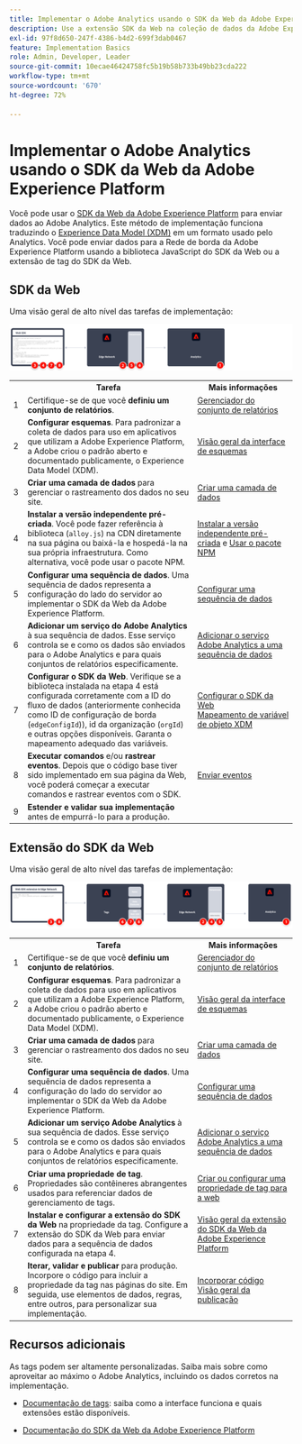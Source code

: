 ```yaml
---
title: Implementar o Adobe Analytics usando o SDK da Web da Adobe Experience Platform
description: Use a extensão SDK da Web na coleção de dados da Adobe Experience Platform para enviar dados ao Adobe Analytics.
exl-id: 97f8d650-247f-4386-b4d2-699f3dab0467
feature: Implementation Basics
role: Admin, Developer, Leader
source-git-commit: 10ecae46424758fc5b19b58b733b49bb23cda222
workflow-type: tm+mt
source-wordcount: '670'
ht-degree: 72%

---
```


# Implementar o Adobe Analytics usando o SDK da Web da Adobe Experience Platform

Você pode usar o [SDK da Web da Adobe Experience Platform](https://experienceleague.adobe.com/docs/experience-platform/web-sdk/home.html) para enviar dados ao Adobe Analytics. Este método de implementação funciona traduzindo o [Experience Data Model (XDM)](https://experienceleague.adobe.com/docs/experience-platform/xdm/home.html?lang=pt-BR) em um formato usado pelo Analytics. Você pode enviar dados para a Rede de borda da Adobe Experience Platform usando a biblioteca JavaScript do SDK da Web ou a extensão de tag do SDK da Web.

## SDK da Web

Uma visão geral de alto nível das tarefas de implementação:

![Como implementar o Adobe Analytics usando o fluxo de trabalho do SDK da Web, conforme descrito nesta seção.](../../assets/websdk-annotated.png)

<table style="width:100%">

<tr>
<th style="width:5%"></th><th style="width:60%"><b>Tarefa</b></th><th style="width:35%"><b>Mais informações</b></th>
</tr>

<tr>
<td>1</td>
<td>Certifique-se de que você <b>definiu um conjunto de relatórios</b>.</td>
<td><a href="/help/admin/admin/c-manage-report-suites/report-suites-admin.md">Gerenciador do conjunto de relatórios</a></td>
</tr>

<tr>
<td>2</td>
<td><b>Configurar esquemas</b>. Para padronizar a coleta de dados para uso em aplicativos que utilizam a Adobe Experience Platform, a Adobe criou o padrão aberto e documentado publicamente, o Experience Data Model (XDM).</td>
<td><a href="https://experienceleague.adobe.com/docs/experience-platform/xdm/ui/overview.html?lang=pt-BR">Visão geral da interface de esquemas</a></td>
</tr>

<tr>
<td>3</td>
<td><b>Criar uma camada de dados</b> para gerenciar o rastreamento dos dados no seu site.</td>
<td><a href="../../prepare/data-layer.md">Criar uma camada de dados</a></td>
</tr>

<tr>
<td> 4</td>
<td><b>Instalar a versão independente pré-criada</b>. Você pode fazer referência à biblioteca (<code>alloy.js</code>) na CDN diretamente na sua página ou baixá-la e hospedá-la na sua própria infraestrutura. Como alternativa, você pode usar o pacote NPM.</td>
<td><a href="https://experienceleague.adobe.com/docs/experience-platform/web-sdk/install/library.html">Instalar a versão independente pré-criada</a> e <a href="https://experienceleague.adobe.com/docs/experience-platform/web-sdk/install/npm.html">Usar o pacote NPM</a></td>
</tr>

<tr>
<td>5</td>
<td><b>Configurar uma sequência de dados</b>. Uma sequência de dados representa a configuração do lado do servidor ao implementar o SDK da Web da Adobe Experience Platform.</td>
<td><a href="https://experienceleague.adobe.com/docs/experience-platform/edge/datastreams/configure.html?lang=pt-BR">Configurar uma sequência de dados<a></td> 
</tr>

<td>6</td>
<td><b>Adicionar um serviço do Adobe Analytics</b> à sua sequência de dados. Esse serviço controla se e como os dados são enviados para o Adobe Analytics e para quais conjuntos de relatórios especificamente.</td>
<td><a href="https://experienceleague.adobe.com/docs/experience-platform/edge/datastreams/configure.html#analytics">Adicionar o serviço Adobe Analytics a uma sequência de dados</a></td>
</tr>

<tr>
<td>7</td>
<td><b>Configurar o SDK da Web</b>. Verifique se a biblioteca instalada na etapa 4 está configurada corretamente com a ID do fluxo de dados (anteriormente conhecida como ID de configuração de borda (<code>edgeConfigId</code>)), id da organização (<code>orgId</code>) e outras opções disponíveis. Garanta o mapeamento adequado das variáveis. </td>
<td><a href="https://experienceleague.adobe.com/docs/experience-platform/web-sdk/commands/configure/overview.html">Configurar o SDK da Web</a><br/><a href="../xdm-var-mapping.md">Mapeamento de variável de objeto XDM</a></td>
</tr>

<tr>
<td>8</td>
<td><b>Executar comandos</b> e/ou <b>rastrear eventos</b>. Depois que o código base tiver sido implementado em sua página da Web, você poderá começar a executar comandos e rastrear eventos com o SDK.
</td>
<td><a href="https://experienceleague.adobe.com/docs/experience-platform/web-sdk/commands/sendevent/overview.html">Enviar eventos</a></td>
</tr>

<tr>
<td>9</td><td><b>Estender e validar sua implementação</b> antes de empurrá-lo para a produção.</td><td></td> 
</tr>
</table>


## Extensão do SDK da Web

Uma visão geral de alto nível das tarefas de implementação:

![Como implementar o Adobe Analytics usando o workflow de extensão do SDK da Web, conforme descrito nesta seção.](../../assets/websdk-extension-annotated.png)

<table style="width:100%">

<tr>
<th style="width:5%"></th><th style="width:60%"><b>Tarefa</b></th><th style="width:35%"><b>Mais informações</b></th>
</tr>

<tr>
<td>1</td>
<td>Certifique-se de que você <b>definiu um conjunto de relatórios</b>.</td>
<td><a href="/help/admin/admin/c-manage-report-suites/report-suites-admin.md">Gerenciador do conjunto de relatórios</a></td>
</tr>

<tr>
<td>2</td>
<td><b>Configurar esquemas</b>. Para padronizar a coleta de dados para uso em aplicativos que utilizam a Adobe Experience Platform, a Adobe criou o padrão aberto e documentado publicamente, o Experience Data Model (XDM).</td>
<td><a href="https://experienceleague.adobe.com/docs/experience-platform/xdm/ui/overview.html?lang=pt-BR">Visão geral da interface de esquemas</a></td>
</tr>

<tr>
<td>3</td>
<td><b>Criar uma camada de dados</b> para gerenciar o rastreamento dos dados no seu site.</td>
<td><a href="../../prepare/data-layer.md">Criar uma camada de dados</a></td>
</tr>

<tr>
<td>4</td>
<td><b>Configurar uma sequência de dados</b>. Uma sequência de dados representa a configuração do lado do servidor ao implementar o SDK da Web da Adobe Experience Platform.</td>
<td><a href="https://experienceleague.adobe.com/docs/experience-platform/edge/datastreams/configure.html?lang=pt-BR">Configurar uma sequência de dados<a></td> 
</tr>

<tr>
<td>5</td> 
<td><b>Adicionar um serviço Adobe Analytics</b> à sua sequência de dados. Esse serviço controla se e como os dados são enviados para o Adobe Analytics e para quais conjuntos de relatórios especificamente.</td>
<td><a href="https://experienceleague.adobe.com/docs/experience-platform/edge/datastreams/configure.html#analytics">Adicionar o serviço Adobe Analytics a uma sequência de dados</a></td>
</tr>

<tr>
<td>6</td>
<td><b>Criar uma propriedade de tag</b>. Propriedades são contêineres abrangentes usados para referenciar dados de gerenciamento de tags.</td>
<td><a href="https://experienceleague.adobe.com/docs/experience-platform/tags/admin/companies-and-properties.html#for-web">Criar ou configurar uma propriedade de tag para a web</a></td>
</tr>

<tr>
<td>7</td> 
<td><b>Instalar e configurar a extensão do SDK da Web</b> na propriedade da tag. Configure a extensão do SDK da Web para enviar dados para a sequência de dados configurada na etapa 4.</td>
<td><a href="https://experienceleague.adobe.com/docs/experience-platform/tags/extensions/client/sdk/overview.html?lang=pt-BR">Visão geral da extensão do SDK da Web da Adobe Experience Platform</a></td>
</tr>

<tr>
<td>8</td>
<td><b>Iterar, validar e publicar</b> para produção. Incorpore o código para incluir a propriedade da tag nas páginas do site. Em seguida, use elementos de dados, regras, entre outros, para personalizar sua implementação.</td>
<td><a href="https://experienceleague.adobe.com/docs/experience-platform/tags/publish/environments/environments.html#embed-code">Incorporar código</a><br/><a href="https://experienceleague.adobe.com/docs/experience-platform/tags/publish/overview.html?lang=pt-BR">Visão geral da publicação</a></td>
</tr>

</table>


## Recursos adicionais

As tags podem ser altamente personalizadas. Saiba mais sobre como aproveitar ao máximo o Adobe Analytics, incluindo os dados corretos na implementação.

- [Documentação de tags](https://experienceleague.adobe.com/docs/experience-platform/tags/home.html?lang=pt-BR#): saiba como a interface funciona e quais extensões estão disponíveis.

- [Documentação do SDK da Web da Adobe Experience Platform](https://experienceleague.adobe.com/docs/web-sdk.html?lang=pt-BR)
